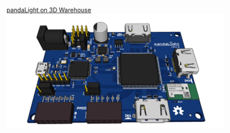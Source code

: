 [pandaLight on 3D Warehouse](https://3dwarehouse.sketchup.com/model.html?id=u218e26f0-69cc-4069-a915-63719f472bee)
![pandaLight render](pandalLight/render/full.jpg?raw=true "pandaLight render")